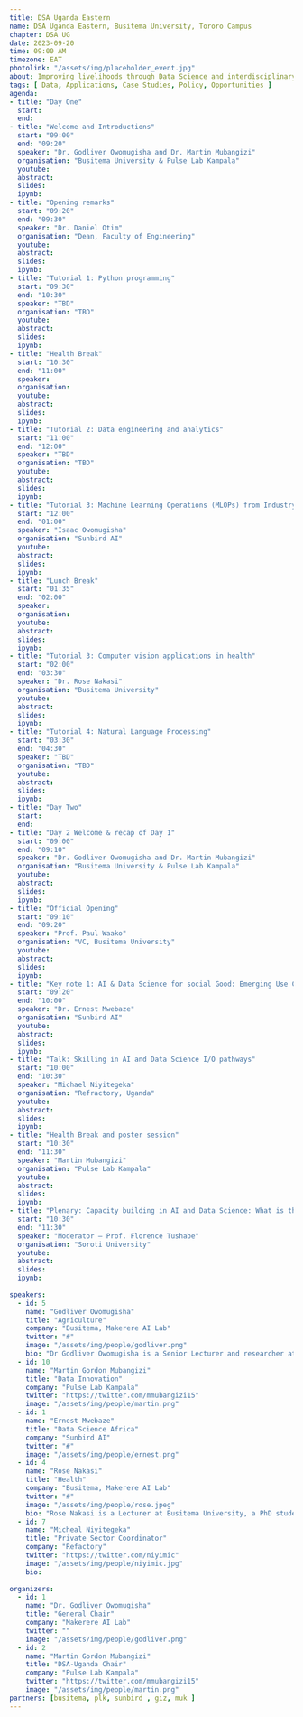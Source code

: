 ```yaml
---
title: DSA Uganda Eastern
name: DSA Uganda Eastern, Busitema University, Tororo Campus
chapter: DSA UG
date: 2023-09-20
time: 09:00 AM
timezone: EAT
photolink: "/assets/img/placeholder_event.jpg"
about: Improving livelihoods through Data Science and interdisciplinary research 🇺🇬
tags: [ Data, Applications, Case Studies, Policy, Opportunities ]
agenda: 
- title: "Day One"
  start: 
  end: 
- title: "Welcome and Introductions"
  start: "09:00"
  end: "09:20"
  speaker: "Dr. Godliver Owomugisha and Dr. Martin Mubangizi" 
  organisation: "Busitema University & Pulse Lab Kampala"
  youtube:
  abstract:
  slides:
  ipynb:
- title: "Opening remarks"
  start: "09:20"
  end: "09:30"
  speaker: "Dr. Daniel Otim"
  organisation: "Dean, Faculty of Engineering"
  youtube:
  abstract:
  slides: 
  ipynb:
- title: "Tutorial 1: Python programming"
  start: "09:30"
  end: "10:30"
  speaker: "TBD"
  organisation: "TBD"
  youtube:
  abstract:
  slides:
  ipynb:
- title: "Health Break"
  start: "10:30"
  end: "11:00"
  speaker: 
  organisation:
  youtube:
  abstract:
  slides:
  ipynb:
- title: "Tutorial 2: Data engineering and analytics"
  start: "11:00"
  end: "12:00"
  speaker: "TBD"
  organisation: "TBD"
  youtube:
  abstract:
  slides: 
  ipynb:
- title: "Tutorial 3: Machine Learning Operations (MLOPs) from Industry"
  start: "12:00"
  end: "01:00"
  speaker: "Isaac Owomugisha"
  organisation: "Sunbird AI"
  youtube:
  abstract:
  slides: 
  ipynb:
- title: "Lunch Break"
  start: "01:35"
  end: "02:00"
  speaker: 
  organisation: 
  youtube:
  abstract:
  slides: 
  ipynb:
- title: "Tutorial 3: Computer vision applications in health"
  start: "02:00"
  end: "03:30"
  speaker: "Dr. Rose Nakasi"
  organisation: "Busitema University"
  youtube:
  abstract:
  slides:
  ipynb:
- title: "Tutorial 4: Natural Language Processing"
  start: "03:30"
  end: "04:30"
  speaker: "TBD"
  organisation: "TBD"
  youtube:
  abstract:
  slides: 
  ipynb:
- title: "Day Two"
  start: 
  end: 
- title: "Day 2 Welcome & recap of Day 1"
  start: "09:00"
  end: "09:10"
  speaker: "Dr. Godliver Owomugisha and Dr. Martin Mubangizi" 
  organisation: "Busitema University & Pulse Lab Kampala"
  youtube:
  abstract:
  slides:
  ipynb:
- title: "Official Opening"
  start: "09:10"
  end: "09:20"
  speaker: "Prof. Paul Waako"
  organisation: "VC, Busitema University"
  youtube:
  abstract:
  slides:
  ipynb:
- title: "Key note 1: AI & Data Science for social Good: Emerging Use Cases from Uganda"
  start: "09:20"
  end: "10:00"
  speaker: "Dr. Ernest Mwebaze"
  organisation: "Sunbird AI"
  youtube:
  abstract:
  slides:
  ipynb:
- title: "Talk: Skilling in AI and Data Science I/O pathways" 
  start: "10:00"
  end: "10:30"
  speaker: "Michael Niyitegeka"
  organisation: "Refractory, Uganda"
  youtube:
  abstract:
  slides:
  ipynb:
- title: "Health Break and poster session"
  start: "10:30"
  end: "11:30"
  speaker: "Martin Mubangizi"
  organisation: "Pulse Lab Kampala"
  youtube:
  abstract:
  slides:
  ipynb:
- title: "Plenary: Capacity building in AI and Data Science: What is the role of Universities, Industry, and Government?"
  start: "10:30"
  end: "11:30"
  speaker: "Moderator – Prof. Florence Tushabe"
  organisation: "Soroti University"
  youtube:
  abstract:
  slides:
  ipynb:
  
speakers: 
  - id: 5
    name: "Godliver Owomugisha"
    title: "Agriculture"
    company: "Busitema, Makerere AI Lab"
    twitter: "#"
    image: "/assets/img/people/godliver.png"
    bio: "Dr Godliver Owomugisha is a Senior Lecturer and researcher at Busitema University in the Faculty of Engineering. She received my PhD in Computational intelligence & modeling of crop disease data in Africa from the University of Groningen in 2020 which also earned me the Best PhD thesis award of the University of Groningen Engineering Center, 2020. Her Bachelors and Masters degrees are both in Computer Science from Makerere University. Her research interests are in machine learning and computational intelligence in relation to solving real world problems."
  - id: 10
    name: "Martin Gordon Mubangizi"
    title: "Data Innovation"
    company: "Pulse Lab Kampala"
    twitter: "https://twitter.com/mmubangizi15"
    image: "/assets/img/people/martin.png"
  - id: 1
    name: "Ernest Mwebaze"
    title: "Data Science Africa"
    company: "Sunbird AI"
    twitter: "#"
    image: "/assets/img/people/ernest.png"
  - id: 4
    name: "Rose Nakasi"
    title: "Health"
    company: "Busitema, Makerere AI Lab"
    twitter: "#"
    image: "/assets/img/people/rose.jpeg"
    bio: "Rose Nakasi is a Lecturer at Busitema University, a PhD student at Makerere University  as well as a Researcher at Makerere AI Lab. My research interests are in Artificial Intelligence and Data Science and particularly in the use of these for developing improved automated tools and techniques for improved health. I have majorly worked on automated microscopy diagnosis and prediction of Malaria in low resourced but highly endemic settings."
  - id: 7
    name: "Micheal Niyitegeka"
    title: "Private Sector Coordinator"
    company: "Refactory"
    twitter: "https://twitter.com/niyimic"
    image: "/assets/img/people/niyimic.jpg"
    bio:
    
organizers: 
  - id: 1
    name: "Dr. Godliver Owomugisha"
    title: "General Chair"
    company: "Makerere AI Lab"
    twitter: ""
    image: "/assets/img/people/godliver.png" 
  - id: 2
    name: "Martin Gordon Mubangizi"
    title: "DSA-Uganda Chair"
    company: "Pulse Lab Kampala"
    twitter: "https://twitter.com/mmubangizi15"
    image: "/assets/img/people/martin.png"
partners: [busitema, plk, sunbird , giz, muk ]
---
```

